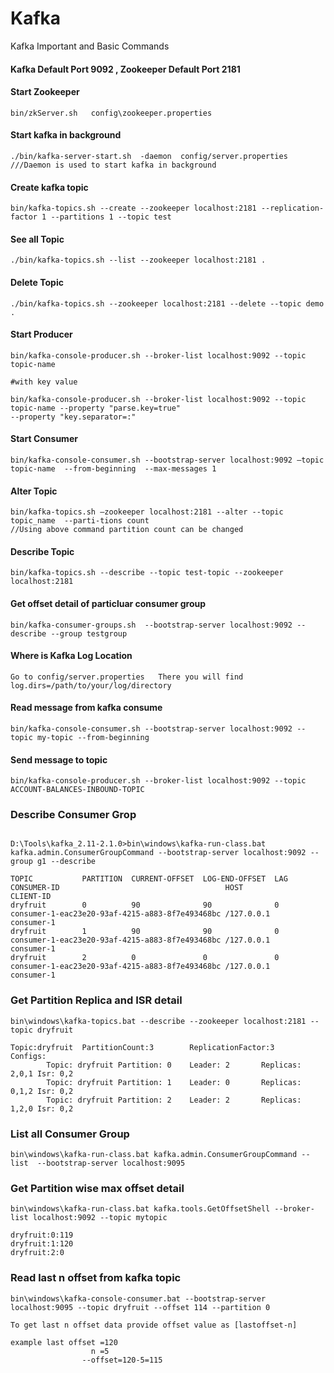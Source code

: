 # Kafka
Kafka Important and Basic Commands

#### Kafka Default Port 9092 , Zookeeper Default Port 2181

#### Start Zookeeper
```bin/zkServer.sh   config\zookeeper.properties```

#### Start kafka in background
 ```./bin/kafka-server-start.sh  -daemon  config/server.properties    ///Daemon is used to start kafka in background```    
 
#### Create kafka topic 
 ```bin/kafka-topics.sh --create --zookeeper localhost:2181 --replication-factor 1 --partitions 1 --topic test```

#### See all Topic 
```./bin/kafka-topics.sh --list --zookeeper localhost:2181 .```

#### Delete Topic 
```./bin/kafka-topics.sh --zookeeper localhost:2181 --delete --topic demo .```

#### Start Producer
```
bin/kafka-console-producer.sh --broker-list localhost:9092 --topic topic-name

#with key value

bin/kafka-console-producer.sh --broker-list localhost:9092 --topic topic-name --property "parse.key=true" 
--property "key.separator=:"
```

#### Start Consumer 
```bin/kafka-console-consumer.sh --bootstrap-server localhost:9092 —topic topic-name  --from-beginning  --max-messages 1 ```

#### Alter Topic 
```
bin/kafka-topics.sh —zookeeper localhost:2181 --alter --topic topic_name  --parti-tions count
//Using above command partition count can be changed
```
#### Describe Topic
```
bin/kafka-topics.sh --describe --topic test-topic --zookeeper localhost:2181
```
#### Get offset detail of particluar consumer group
```
bin/kafka-consumer-groups.sh  --bootstrap-server localhost:9092 --describe --group testgroup
```

#### Where is Kafka Log Location
```
Go to config/server.properties   There you will find 
log.dirs=/path/to/your/log/directory
```

#### Read message from kafka consume 
```
bin/kafka-console-consumer.sh --bootstrap-server localhost:9092 --topic my-topic --from-beginning
```


#### Send message to topic 
```
bin/kafka-console-producer.sh --broker-list localhost:9092 --topic ACCOUNT-BALANCES-INBOUND-TOPIC
```

### Describe Consumer Grop
```

D:\Tools\kafka_2.11-2.1.0>bin\windows\kafka-run-class.bat kafka.admin.ConsumerGroupCommand --bootstrap-server localhost:9092 --group g1 --describe

TOPIC           PARTITION  CURRENT-OFFSET  LOG-END-OFFSET  LAG             CONSUMER-ID                                     HOST            CLIENT-ID
dryfruit        0          90              90              0               consumer-1-eac23e20-93af-4215-a883-8f7e493468bc /127.0.0.1      consumer-1
dryfruit        1          90              90              0               consumer-1-eac23e20-93af-4215-a883-8f7e493468bc /127.0.0.1      consumer-1
dryfruit        2          0               0               0               consumer-1-eac23e20-93af-4215-a883-8f7e493468bc /127.0.0.1      consumer-1
```


### Get Partition Replica and ISR detail
```
bin\windows\kafka-topics.bat --describe --zookeeper localhost:2181 --topic dryfruit

Topic:dryfruit  PartitionCount:3        ReplicationFactor:3     Configs:
        Topic: dryfruit Partition: 0    Leader: 2       Replicas: 2,0,1 Isr: 0,2
        Topic: dryfruit Partition: 1    Leader: 0       Replicas: 0,1,2 Isr: 0,2
        Topic: dryfruit Partition: 2    Leader: 2       Replicas: 1,2,0 Isr: 0,2
```
### List all Consumer Group
```
bin\windows\kafka-run-class.bat kafka.admin.ConsumerGroupCommand --list  --bootstrap-server localhost:9095
```

### Get Partition wise max offset detail
```
bin\windows\kafka-run-class.bat kafka.tools.GetOffsetShell --broker-list localhost:9092 --topic mytopic

dryfruit:0:119
dryfruit:1:120
dryfruit:2:0
```

### Read last n offset from kafka topic

```
bin\windows\kafka-console-consumer.bat --bootstrap-server localhost:9095 --topic dryfruit --offset 114 --partition 0

To get last n offset data provide offset value as [lastoffset-n] 

example last offset =120
                  n =5
				--offset=120-5=115  
```    

